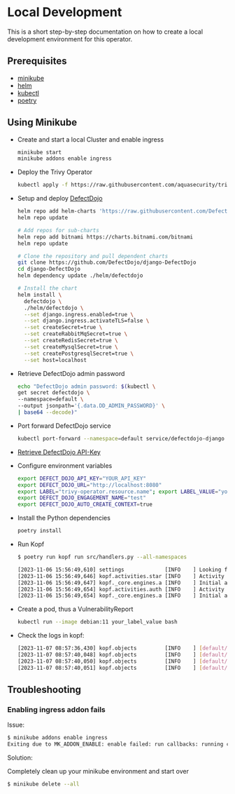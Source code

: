 # Local Development

This is a short step-by-step documentation on how to create a local development
environment for this operator.

## Prerequisites

- [minikube](https://minikube.sigs.k8s.io/docs/start/)
- [helm](https://helm.sh/docs/intro/install/)
- [kubectl](https://kubernetes.io/docs/tasks/tools/#kubectl)
- [poetry](https://python-poetry.org/docs/#installation)

## Using Minikube

- Create and start a local Cluster and enable ingress

  ```bash
  minikube start
  minikube addons enable ingress
  ```

- Deploy the Trivy Operator

  ```bash
  kubectl apply -f https://raw.githubusercontent.com/aquasecurity/trivy-operator/v0.16.4/deploy/static/trivy-operator.yaml
  ```

- Setup and deploy
[DefectDojo](https://github.com/DefectDojo/django-DefectDojo/blob/master/readme-docs/KUBERNETES.md)

  ```bash
  helm repo add helm-charts 'https://raw.githubusercontent.com/DefectDojo/django-DefectDojo/helm-charts'
  helm repo update

  # Add repos for sub-charts
  helm repo add bitnami https://charts.bitnami.com/bitnami
  helm repo update

  # Clone the repository and pull dependent charts
  git clone https://github.com/DefectDojo/django-DefectDojo
  cd django-DefectDojo
  helm dependency update ./helm/defectdojo

  # Install the chart
  helm install \
    defectdojo \
    ./helm/defectdojo \
    --set django.ingress.enabled=true \
    --set django.ingress.activateTLS=false \
    --set createSecret=true \
    --set createRabbitMqSecret=true \
    --set createRedisSecret=true \
    --set createMysqlSecret=true \
    --set createPostgresqlSecret=true \
    --set host=localhost
  ```

- Retrieve DefectDojo admin password

  ```bash
  echo "DefectDojo admin password: $(kubectl \
  get secret defectdojo \
  --namespace=default \
  --output jsonpath='{.data.DD_ADMIN_PASSWORD}' \
  | base64 --decode)"
  ```

- Port forward DefectDojo service

  ```bash
  kubectl port-forward --namespace=default service/defectdojo-django 8080:80
  ```

- [Retrieve DefectDojo API-Key](http://localhost:8080/api/key-v2)
- Configure environment variables

  ```bash
  export DEFECT_DOJO_API_KEY="YOUR_API_KEY"
  export DEFECT_DOJO_URL="http://localhost:8080"
  export LABEL="trivy-operator.resource.name"; export LABEL_VALUE="your_label_value";
  export DEFECT_DOJO_ENGAGEMENT_NAME="test"
  export DEFECT_DOJO_AUTO_CREATE_CONTEXT=true
  ```

- Install the Python dependencies

  ```bash
  poetry install
  ```

- Run Kopf

  ```bash
  $ poetry run kopf run src/handlers.py --all-namespaces

  [2023-11-06 15:56:49,610] settings             [INFO    ] Looking for resources with LABEL 'trivy-operator.resource.name' and LABEL_VALUE 'your_label_value'
  [2023-11-06 15:56:49,646] kopf.activities.star [INFO    ] Activity 'configure' succeeded.
  [2023-11-06 15:56:49,647] kopf._core.engines.a [INFO    ] Initial authentication has been initiated.
  [2023-11-06 15:56:49,654] kopf.activities.auth [INFO    ] Activity 'login_via_client' succeeded.
  [2023-11-06 15:56:49,654] kopf._core.engines.a [INFO    ] Initial authentication has finished.
  ```

- Create a pod, thus a VulnerabilityReport

  ```bash
  kubectl run --image debian:11 your_label_value bash
  ```

- Check the logs in kopf:

  ```bash
  [2023-11-07 08:57:36,430] kopf.objects         [INFO    ] [default/pod-your_label_value] Working on pod-your_label_value
  [2023-11-07 08:57:40,048] kopf.objects         [INFO    ] [default/pod-your_label_value] Finished pod-your_label_value
  [2023-11-07 08:57:40,050] kopf.objects         [INFO    ] [default/pod-your_label_value] Handler 'send_to_dojo' succeeded.
  [2023-11-07 08:57:40,051] kopf.objects         [INFO    ] [default/pod-your_label_value] Creation is processed: 1 succeeded; 0 failed.
  ```

## Troubleshooting

### Enabling ingress addon fails

Issue:

```bash
$ minikube addons enable ingress
Exiting due to MK_ADDON_ENABLE: enable failed: run callbacks: running callbacks: [waiting for app.kubernetes.io/name=ingress-nginx pods: context deadline exceeded]
```

Solution:

Completely clean up your minikube environment and start over

```bash
$ minikube delete --all
```
